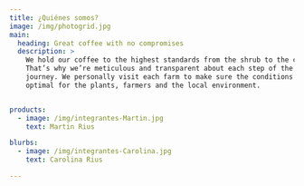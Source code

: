 ```yaml
---
title: ¿Quiénes somos?
image: /img/photogrid.jpg
main:
  heading: Great coffee with no compromises
  description: >
    We hold our coffee to the highest standards from the shrub to the cup.
    That’s why we’re meticulous and transparent about each step of the coffee’s
    journey. We personally visit each farm to make sure the conditions are
    optimal for the plants, farmers and the local environment.


products:
  - image: /img/integrantes-Martin.jpg
    text: Martin Rius

blurbs:
  - image: /img/integrantes-Carolina.jpg
    text: Carolina Rius

---
```


